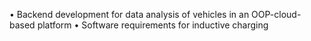 • Backend development for data analysis of vehicles in an OOP-cloud-based platform 
• Software requirements for inductive charging
